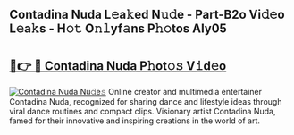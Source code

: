 ## Contadina Nuda L𝚎a𝚔ed N𝚞𝚍e - Part-B2o Vi𝚍𝚎o L𝚎a𝚔s - H𝚘𝚝 O𝚗𝚕yf𝚊ns P𝚑𝚘tos AIy05

# <h2><a href="http://kf3m7x.oniu.top/?m=Contadina+Nuda">🔗👉 🔴 Contadina Nuda P𝚑ot𝚘𝚜 V𝚒d𝚎o</a></h2>

[![Contadina Nuda Nu𝚍e𝚜](https://i.imgur.com/0qMVB7G.gif)](http://kf3m7x.oniu.top/?m=Contadina+Nuda)
Online creator and multimedia entertainer Contadina Nuda, recognized for sharing dance and lifestyle ideas through viral dance routines and compact clips. Visionary artist Contadina Nuda, famed for their innovative and inspiring creations in the world of art.  
